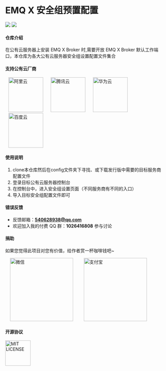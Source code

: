 <!--
 * @Author: Drswith
 * @Date: 2021-03-18 22:34:41
 * @LastEditors: Drswith
 * @LastEditTime: 2021-03-20 23:14:29
 * @FilePath: \emq-x-security-group-setting\README.md
-->

# EMQ X 安全组预置配置

![](https://img.shields.io/badge/license-MIT-brightgreen.svg)
![](https://img.shields.io/badge/author-HuaQing-1890ff.svg)

#### 仓库介绍

在公有云服务器上安装 EMQ X Broker 时,需要开放 EMQ X Broker 默认工作端口，本仓库为各大公有云服务器安全组设置配置文件集合

#### 支持公有云厂商

<img src="https://images.gitee.com/uploads/images/2021/0320/230143_dae70485_1777698.png" width='110px' hspace="10" alt="阿里云"/> 
<img src="https://images.gitee.com/uploads/images/2021/0320/230208_6ad21064_1777698.png" width='110px' hspace="10" alt="腾讯云"/>
<img src="https://images.gitee.com/uploads/images/2021/0320/230223_918bc10b_1777698.png" width='110px' hspace="10" alt="华为云"/> 
<img src="https://images.gitee.com/uploads/images/2021/0320/230239_6262bc3a_1777698.png" width='110px' hspace="10" alt="百度云"/>

<!-- - [阿里云 ECS](https://www.aliyun.com/product/ecs)
- [腾讯云 CVM](https://cloud.tencent.com/product/cvm)
- [华为云 ECS](https://www.huaweicloud.com/product/ecs.html)
- [百度云 BCC](https://cloud.baidu.com/product/bcc.html) -->

#### 使用说明

1.  clone本仓库然后在config文件夹下寻找、或下载发行版中需要的目标服务商配置文件
2.  登录目标公有云服务器控制台
3.  在控制台中，进入安全组设置页面（不同服务商有不同的入口）
4.  导入目标安全组配置文件即可

#### 错误反馈

- 反馈邮箱：**540628938@qq.com**
- 欢迎加入我的付费 QQ 群：**1026416808** 参与讨论

#### 捐助

如果您觉得此项目对您有价值，给作者赏一杯咖啡钱吧~

<img src="https://images.gitee.com/uploads/images/2020/1029/190037_de6da034_1777698.jpeg" width='200px' hspace="15" alt="微信"/> 
<img src="https://images.gitee.com/uploads/images/2020/1029/190024_fbef1306_1777698.jpeg" width='200px' hspace="15" alt="支付宝"/>

#### 开源协议

<img src="https://images.gitee.com/uploads/images/2021/0319/000308_842e887d_1777698.png" width='80px' alt="MIT LICENSE"/>
